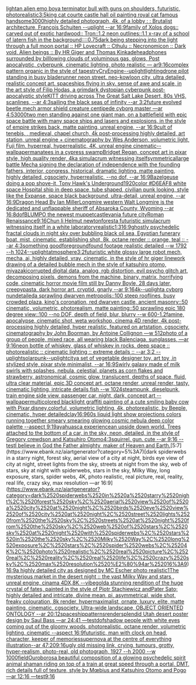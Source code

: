 [light](https://www.ebank.nz/aiartgenerator?category=light)[an alien emo boy](https://www.ebank.nz/aiartgenerator?category=an%2520alien%2520emo%2520boy)[a terminator bull with guns on shoulders, futuristic, photorealistic](https://www.ebank.nz/aiartgenerator?category=a%2520terminator%2520bull%2520with%2520guns%2520on%2520shoulders%2C%2520futuristic%2C%2520photorealistic)[3:5](https://www.ebank.nz/aiartgenerator?category=3%3A5)[king cat courte castle hall oil painting royal cat famous handsome](https://www.ebank.nz/aiartgenerator?category=king%2520cat%2520courte%2520castle%2520hall%2520oil%2520painting%2520royal%2520cat%2520famous%2520handsome)[3000](https://www.ebank.nz/aiartgenerator?category=3000)[highly detailed photograph, 4k, of a lobby : : Brutalist architecture, François Schuiten --uplight --ar 16:9](https://www.ebank.nz/aiartgenerator?category=highly%2520detailed%2520photograph%2C%25204k%2C%2520of%2520a%2520lobby%2520%3A%2520%3A%2520Brutalist%2520architecture%2C%2520Fran%C3%A7ois%2520Schuiten%2520--uplight%2520--ar%252016%3A9)[family of Xolos dogs:: carved out of exotic hardwood:: Tron::1.2 neon outlines::1.1 x-ray of a school of latern fish in the background::](https://www.ebank.nz/aiartgenerator?category=family%2520of%2520Xolos%2520dogs%3A%3A%2520carved%2520out%2520of%2520exotic%2520hardwood%3A%3A%2520Tron%3A%3A1.2%2520neon%2520outlines%3A%3A1.1%2520x-ray%2520of%2520a%2520school%2520of%2520latern%2520fish%2520in%2520the%2520background%3A%3A)[::0.75](https://www.ebank.nz/aiartgenerator?category=%3A%3A0.75)[dark being stepping into the light through a full moon portal :: HP Lovecraft :: Cthulu :: Necronomicon :: Dark void, Alien beings :: By HR Giger and Thomas Kinkade](https://www.ebank.nz/aiartgenerator?category=dark%2520being%2520stepping%2520into%2520the%2520light%2520through%2520a%2520full%2520moon%2520portal%2520%3A%3A%2520HP%2520Lovecraft%2520%3A%3A%2520Cthulu%2520%3A%3A%2520Necronomicon%2520%3A%3A%2520Dark%2520void%2C%2520Alien%2520beings%2520%3A%3A%2520By%2520HR%2520Giger%2520and%2520Thomas%2520Kinkade)[headphones surrounded by billlowing clouds of voluminous gas, glows, Post apocalyptic, cyberpunk, cinematic lighting, photo realistic — ar9:16](https://www.ebank.nz/aiartgenerator?category=headphones%2520surrounded%2520by%2520billlowing%2520clouds%2520of%2520voluminous%2520gas%2C%2520glows%2C%2520Post%2520apocalyptic%2C%2520cyberpunk%2C%2520cinematic%2520lighting%2C%2520photo%2520realistic%2520%E2%80%94%2520ar9%3A16)[complex pattern organic in the style of tapestry](https://www.ebank.nz/aiartgenerator?category=complex%2520pattern%2520organic%2520in%2520the%2520style%2520of%2520tapestry)[CryEngine](https://www.ebank.nz/aiartgenerator?category=CryEngine)[--uplight](https://www.ebank.nz/aiartgenerator?category=--uplight)[lighting](https://www.ebank.nz/aiartgenerator?category=lighting)[drone pilot standing in busy bladerunner neon street.  neo-kowloon city, ultra detailed, realistic concept art. spaceships flying in sky. sense of awe and scale, in the art style of Filip Hodas, a grimdark dystopian cyberpunk post-apocalyptic style](https://www.ebank.nz/aiartgenerator?category=drone%2520pilot%2520standing%2520in%2520busy%2520bladerunner%2520neon%2520street.%2520%2520neo-kowloon%2520city%2C%2520ultra%2520detailed%2C%2520realistic%2520concept%2520art.%2520spaceships%2520flying%2520in%2520sky.%2520sense%2520of%2520awe%2520and%2520scale%2C%2520in%2520the%2520art%2520style%2520of%2520Filip%2520Hodas%2C%2520a%2520grimdark%2520dystopian%2520cyberpunk%2520post-apocalyptic%2520style)[KITT driving across The Great Salt Lake Desert, 80s VHS, scanlines, --ar 4:3](https://www.ebank.nz/aiartgenerator?category=KITT%2520driving%2520across%2520The%2520Great%2520Salt%2520Lake%2520Desert%2C%252080s%2520VHS%2C%2520scanlines%2C%2520--ar%25204%3A3)[sailing the black seas of infinity --ar 3:2](https://www.ebank.nz/aiartgenerator?category=sailing%2520the%2520black%2520seas%2520of%2520infinity%2520--ar%25203%3A2)[future evolved beetle mech armor shield creature centipede cyborg master —ar 4:5](https://www.ebank.nz/aiartgenerator?category=future%2520evolved%2520beetle%2520mech%2520armor%2520shield%2520creature%2520centipede%2520cyborg%2520master%2520%E2%80%94ar%25204%3A5)[3000](https://www.ebank.nz/aiartgenerator?category=3000)[two men standing against one giant man, on a battlefield with epic space battle with many space ships and lasers and explosions, in the style of empire strikes back, matte painting, unreal engine, --ar 16:9](https://www.ebank.nz/aiartgenerator?category=two%2520men%2520standing%2520against%2520one%2520giant%2520man%2C%2520on%2520a%2520battlefield%2520with%2520epic%2520space%2520battle%2520with%2520many%2520space%2520ships%2520and%2520lasers%2520and%2520explosions%2C%2520in%2520the%2520style%2520of%2520empire%2520strikes%2520back%2C%2520matte%2520painting%2C%2520unreal%2520engine%2C%2520--ar%252016%3A9)[cult of tenebis, , medieval, chapel church, 4k post-processing highly detailed, art station, unreal engine + cinematography by Wes Anderson, volumetric light, Fuji film, hyperreal, hyperrealistic, 4K, unreal engine cinematic](https://www.ebank.nz/aiartgenerator?category=cult%2520of%2520tenebis%2C%2520%2C%2520medieval%2C%2520chapel%2520church%2C%25204k%2520post-processing%2520highly%2520detailed%2C%2520art%2520station%2C%2520unreal%2520engine%2520%2B%2520cinematography%2520by%2520Wes%2520Anderson%2C%2520volumetric%2520light%2C%2520Fuji%2520film%2C%2520hyperreal%2C%2520hyperrealistic%2C%25204K%2C%2520unreal%2520engine%2520cinematic)[--wallpaper](https://www.ebank.nz/aiartgenerator?category=--wallpaper)[manatees in a cypress swamp](https://www.ebank.nz/aiartgenerator?category=manatees%2520in%2520a%2520cypress%2520swamp)[Bridget Regan, concept art in pixar style, high quality render, 4k](https://www.ebank.nz/aiartgenerator?category=Bridget%2520Regan%2C%2520concept%2520art%2520in%2520pixar%2520style%2C%2520high%2520quality%2520render%2C%25204k)[a simulacrum witnessing itself](https://www.ebank.nz/aiartgenerator?category=a%2520simulacrum%2520witnessing%2520itself)[symmetrical](https://www.ebank.nz/aiartgenerator?category=symmetrical)[large battle Mecha signing the declaration of independence with the founding fathers, interior, congress, historical, dramatic lighting, matte painting, highly detailed, cgsociety, hyperrealistic, --no dof, --ar 16:9](https://www.ebank.nz/aiartgenerator?category=large%2520battle%2520Mecha%2520signing%2520the%2520declaration%2520of%2520independence%2520with%2520the%2520founding%2520fathers%2C%2520interior%2C%2520congress%2C%2520historical%2C%2520dramatic%2520lighting%2C%2520matte%2520painting%2C%2520highly%2520detailed%2C%2520cgsociety%2C%2520hyperrealistic%2C%2520--no%2520dof%2C%2520--ar%252016%3A9)[Bazelgeuse doing a pop shove-it, Tony Hawk's Underground](https://www.ebank.nz/aiartgenerator?category=Bazelgeuse%2520doing%2520a%2520pop%2520shove-it%2C%2520Tony%2520Hawk%27s%2520Underground)[1920](https://www.ebank.nz/aiartgenerator?category=1920)[color #D6EAF8 white space Hospital ship in deep space, tube shaped, civilian punk looking, style like the Expanse, space black background, ultra-detail, unreal engine, --ar 16:9](https://www.ebank.nz/aiartgenerator?category=color%2520%23D6EAF8%2520white%2520space%2520Hospital%2520ship%2520in%2520deep%2520space%2C%2520tube%2520shaped%2C%2520civilian%2520punk%2520looking%2C%2520style%2520like%2520the%2520Expanse%2C%2520space%2520black%2520background%2C%2520ultra-detail%2C%2520unreal%2520engine%2C%2520--ar%252016%3A9)[Dragon Head By Ian Miller](https://www.ebank.nz/aiartgenerator?category=Dragon%2520Head%2520By%2520Ian%2520Miller)[Longmire western Walt Longmire is the dedicated and unflappable sheriff of Absaroka County, Wyoming --ar 16:8](https://www.ebank.nz/aiartgenerator?category=Longmire%2520western%2520Walt%2520Longmire%2520is%2520the%2520dedicated%2520and%2520unflappable%2520sheriff%2520of%2520Absaroka%2520County%2C%2520Wyoming%2520--ar%252016%3A8)[dof](https://www.ebank.nz/aiartgenerator?category=dof)[BLUMPO the newest muppet](https://www.ebank.nz/aiartgenerator?category=BLUMPO%2520the%2520newest%2520muppet)[castlevania future city](https://www.ebank.nz/aiartgenerator?category=castlevania%2520future%2520city)[Roman Renaissance](https://www.ebank.nz/aiartgenerator?category=Roman%2520Renaissance)[9:16](https://www.ebank.nz/aiartgenerator?category=9%3A16)[Chun li Helmut newton](https://www.ebank.nz/aiartgenerator?category=Chun%2520li%2520Helmut%2520newton)[forest](https://www.ebank.nz/aiartgenerator?category=forest)[a futuristic simulacrum witnessing itself in a white laboratory](https://www.ebank.nz/aiartgenerator?category=a%2520futuristic%2520simulacrum%2520witnessing%2520itself%2520in%2520a%2520white%2520laboratory)[realistic](https://www.ebank.nz/aiartgenerator?category=realistic)[1:3](https://www.ebank.nz/aiartgenerator?category=1%3A3)[16:9](https://www.ebank.nz/aiartgenerator?category=16%3A9)[ghostly psychedelic fractal clouds in night sky over bubbling black oil sea, Egyptian funerary boat, mist, cinematic, establishing shot, 8k, octane render :: orange, teal :: --ar 4:3](https://www.ebank.nz/aiartgenerator?category=ghostly%2520psychedelic%2520fractal%2520clouds%2520in%2520night%2520sky%2520over%2520bubbling%2520black%2520oil%2520sea%2C%2520Egyptian%2520funerary%2520boat%2C%2520mist%2C%2520cinematic%2C%2520establishing%2520shot%2C%25208k%2C%2520octane%2520render%2520%3A%3A%2520orange%2C%2520teal%2520%3A%3A%2520--ar%25204%3A3)[something good](https://www.ebank.nz/aiartgenerator?category=something%2520good)[foreground](https://www.ebank.nz/aiartgenerator?category=foreground)[found footage  realistic detailed --w 1792 --h 1024](https://www.ebank.nz/aiartgenerator?category=found%2520footage%2520%2520realistic%2520detailed%2520--w%25201792%2520--h%25201024)[--uplight](https://www.ebank.nz/aiartgenerator?category=--uplight)[atmosphere](https://www.ebank.nz/aiartgenerator?category=atmosphere)[3:2](https://www.ebank.nz/aiartgenerator?category=3%3A2)[futuristic white glossy large robot mech, mecha, ai, highly detailed, vray, cinematic, in the style of hr giger linework drawing of a detailed bubble mech in the style of katsuhiro otomo, miyazaki](https://www.ebank.nz/aiartgenerator?category=futuristic%2520white%2520glossy%2520large%2520robot%2520mech%2C%2520mecha%2C%2520ai%2C%2520highly%2520detailed%2C%2520vray%2C%2520cinematic%2C%2520in%2520the%2520style%2520of%2520hr%2520giger%2520linework%2520drawing%2520of%2520a%2520detailed%2520bubble%2520mech%2520in%2520the%2520style%2520of%2520katsuhiro%2520otomo%2C%2520miyazaki)[corrupted digital data, analog, rgb distortion, evil psycho glitch art, decomposing pixels, demons from the machine, binary, matrix, horrifying code, cinematic horror movie film still by Danny Boyle, 28 days later, creepypasta, dark horror art, cryptid, gnarly --ar 9:16](https://www.ebank.nz/aiartgenerator?category=corrupted%2520digital%2520data%2C%2520analog%2C%2520rgb%2520distortion%2C%2520evil%2520psycho%2520glitch%2520art%2C%2520decomposing%2520pixels%2C%2520demons%2520from%2520the%2520machine%2C%2520binary%2C%2520matrix%2C%2520horrifying%2520code%2C%2520cinematic%2520horror%2520movie%2520film%2520still%2520by%2520Danny%2520Boyle%2C%252028%2520days%2520later%2C%2520creepypasta%2C%2520dark%2520horror%2520art%2C%2520cryptid%2C%2520gnarly%2520--ar%25209%3A16)[4k](https://www.ebank.nz/aiartgenerator?category=4k)[--uplight](https://www.ebank.nz/aiartgenerator?category=--uplight)[a cyborg nun](https://www.ebank.nz/aiartgenerator?category=a%2520cyborg%2520nun)[detailed](https://www.ebank.nz/aiartgenerator?category=detailed)[a sprawling dwarven metropolis::100 steep rooflines, busy crowded plaza, king's coronation, red dwarven castle, ancient masonry::50 cinematic, volumetric, photorealism, matte painting::50 sprawling epic 180 degree view::100 --no DOF, depth of field, blur, blurry --w 600](https://www.ebank.nz/aiartgenerator?category=a%2520sprawling%2520dwarven%2520metropolis%3A%3A100%2520steep%2520rooflines%2C%2520busy%2520crowded%2520plaza%2C%2520king%27s%2520coronation%2C%2520red%2520dwarven%2520castle%2C%2520ancient%2520masonry%3A%3A50%2520cinematic%2C%2520volumetric%2C%2520photorealism%2C%2520matte%2520painting%3A%3A50%2520sprawling%2520epic%2520180%2520degree%2520view%3A%3A100%2520--no%2520DOF%2C%2520depth%2520of%2520field%2C%2520blur%2C%2520blurry%2520--w%2520600)[-1.2](https://www.ebank.nz/aiartgenerator?category=-1.2)[famine, apocalypse, cinematic shot, weta workshop, cinema 4D render, 4k post-processing highly detailed, hyper realistic, featured on artstation, cgsociety, cinematography by John Boorman, by Antoine Collignon —w 512](https://www.ebank.nz/aiartgenerator?category=famine%2C%2520apocalypse%2C%2520cinematic%2520shot%2C%2520weta%2520workshop%2C%2520cinema%25204D%2520render%2C%25204k%2520post-processing%2520highly%2520detailed%2C%2520hyper%2520realistic%2C%2520featured%2520on%2520artstation%2C%2520cgsociety%2C%2520cinematography%2520by%2520John%2520Boorman%2C%2520by%2520Antoine%2520Collignon%2520%E2%80%94w%2520512)[photo of a group of people, mixed race, all wearing black Balenciaga, sunglasses, —ar 9:16](https://www.ebank.nz/aiartgenerator?category=photo%2520of%2520a%2520group%2520of%2520people%2C%2520mixed%2520race%2C%2520all%2520wearing%2520black%2520Balenciaga%2C%2520sunglasses%2C%2520%E2%80%94ar%25209%3A16)[neon bottle of whiskey, glass of whiskey in rocks, deep space :: photorealistic :: cinematic lighting :: extreme details :: --ar 3:2 --uplight](https://www.ebank.nz/aiartgenerator?category=neon%2520bottle%2520of%2520whiskey%2C%2520glass%2520of%2520whiskey%2520in%2520rocks%2C%2520deep%2520space%2520%3A%3A%2520photorealistic%2520%3A%3A%2520cinematic%2520lighting%2520%3A%3A%2520extreme%2520details%2520%3A%3A%2520--ar%25203%3A2%2520--uplight)[solarpunk](https://www.ebank.nz/aiartgenerator?category=solarpunk)[--uplight](https://www.ebank.nz/aiartgenerator?category=--uplight)[city](https://www.ebank.nz/aiartgenerator?category=city)[a set of vegetable designer toy, art toy ,in stylized style, pixar style,minimalist, --ar 16:9](https://www.ebank.nz/aiartgenerator?category=a%2520set%2520of%2520vegetable%2520designer%2520toy%2C%2520art%2520toy%2520%2Cin%2520stylized%2520style%2C%2520pixar%2520style%2Cminimalist%2C%2520--ar%252016%3A9)[Swirly galaxy made of milk swirls with splashes, nebula, celestial, planets as corn flakes and strawberry, astronomical, cosmic glow, translucent, depths of space, fluid, ultra clear material, epic,3D concept art, octane render, unreal render, tasty, cinematic lighting, intricate details,fish --w 1024](https://www.ebank.nz/aiartgenerator?category=Swirly%2520galaxy%2520made%2520of%2520milk%2520swirls%2520with%2520splashes%2C%2520nebula%2C%2520celestial%2C%2520planets%2520as%2520corn%2520flakes%2520and%2520strawberry%2C%2520astronomical%2C%2520cosmic%2520glow%2C%2520translucent%2C%2520depths%2520of%2520space%2C%2520fluid%2C%2520ultra%2520clear%2520material%2C%2520epic%2C3D%2520concept%2520art%2C%2520octane%2520render%2C%2520unreal%2520render%2C%2520tasty%2C%2520cinematic%2520lighting%2C%2520intricate%2520details%2Cfish%2520--w%25201024)[steampunk, dieselpunk, train engine side view, passenger car, night, dark, concept art --wallpaper](https://www.ebank.nz/aiartgenerator?category=steampunk%2C%2520dieselpunk%2C%2520train%2520engine%2520side%2520view%2C%2520passenger%2520car%2C%2520night%2C%2520dark%2C%2520concept%2520art%2520--wallpaper)[multicolored blacklight graffiti painting of a cute smiling baby cow with Pixar,disney,colorful, volumetric lighting, 4k, photorealistic, by Beeple, cinematic, hyper detailed](https://www.ebank.nz/aiartgenerator?category=multicolored%2520blacklight%2520graffiti%2520painting%2520of%2520a%2520cute%2520smiling%2520baby%2520cow%2520with%2520Pixar%2Cdisney%2Ccolorful%2C%2520volumetric%2520lighting%2C%25204k%2C%2520photorealistic%2C%2520by%2520Beeple%2C%2520cinematic%2C%2520hyper%2520detailed)[clay](https://www.ebank.nz/aiartgenerator?category=clay)[16:9](https://www.ebank.nz/aiartgenerator?category=16%3A9)[60s liquid light show projections colors running together smeary smearing glowing cosmic nebula deep color palette --aspect 9:19](https://www.ebank.nz/aiartgenerator?category=60s%2520liquid%2520light%2520show%2520projections%2520colors%2520running%2520together%2520smeary%2520smearing%2520glowing%2520cosmic%2520nebula%2520deep%2520color%2520palette%2520--aspect%25209%3A19)[ayahuasca experience](https://www.ebank.nz/aiartgenerator?category=ayahuasca%2520experience)[an upside down world. Trees attached to the bottom of a car, in the sky, neon, detailed, in the style of Gregory crewdson and Katsuhiro Otomo](https://www.ebank.nz/aiartgenerator?category=an%2520upside%2520down%2520world.%2520Trees%2520attached%2520to%2520the%2520bottom%2520of%2520a%2520car%2C%2520in%2520the%2520sky%2C%2520neon%2C%2520detailed%2C%2520in%2520the%2520style%2520of%2520Gregory%2520crewdson%2520and%2520Katsuhiro%2520Otomo)[4:3](https://www.ebank.nz/aiartgenerator?category=4%3A3)[squirrel. gun. cute --ar 9:16 --test](https://www.ebank.nz/aiartgenerator?category=squirrel.%2520gun.%2520cute%2520--ar%25209%3A16%2520--test)[I believe in God the Father almighty, maker of Heaven and Earth.](https://www.ebank.nz/aiartgenerator?category=I%2520believe%2520in%2520God%2520the%2520Father%2520almighty%2C%2520maker%2520of%2520Heaven%2520and%2520Earth.)[5:7](https://www.ebank.nz/aiartgenerator?category=5%3A7)[dark spiderwebs in a starry night, forest sky, aerial view of a city at night, birds eye view of city at night, street lights from the sky, streets at night from the sky, web of stars, sky at night with spiderwebs, stars in the sky, Milky Way, long exposure, stars, spider webs, 4K, photo realistic, real picture, real, reality, real life, crazy sky, max resolution —ar 16:9](https://www.ebank.nz/aiartgenerator?category=dark%2520spiderwebs%2520in%2520a%2520starry%2520night%2C%2520forest%2520sky%2C%2520aerial%2520view%2520of%2520a%2520city%2520at%2520night%2C%2520birds%2520eye%2520view%2520of%2520city%2520at%2520night%2C%2520street%2520lights%2520from%2520the%2520sky%2C%2520streets%2520at%2520night%2520from%2520the%2520sky%2C%2520web%2520of%2520stars%2C%2520sky%2520at%2520night%2520with%2520spiderwebs%2C%2520stars%2520in%2520the%2520sky%2C%2520Milky%2520Way%2C%2520long%2520exposure%2C%2520stars%2C%2520spider%2520webs%2C%25204K%2C%2520photo%2520realistic%2C%2520real%2520picture%2C%2520real%2C%2520reality%2C%2520real%2520life%2C%2520crazy%2520sky%2C%2520max%2520resolution%2520%E2%80%94ar%252016%3A9)[16:9](https://www.ebank.nz/aiartgenerator?category=16%3A9)[a highly detailed city as designed by MC Escher photo realistic](https://www.ebank.nz/aiartgenerator?category=a%2520highly%2520detailed%2520city%2520as%2520designed%2520by%2520MC%2520Escher%2520photo%2520realistic)[1](https://www.ebank.nz/aiartgenerator?category=1)[The mysterious market in the desert night :: the vast Milky Way and stars , unreal engine, cinama 4DX,8K --vibe](https://www.ebank.nz/aiartgenerator?category=The%2520mysterious%2520market%2520in%2520the%2520desert%2520night%2520%3A%3A%2520the%2520vast%2520Milky%2520Way%2520and%2520stars%2520%2C%2520unreal%2520engine%2C%2520cinama%25204DX%2C8K%2520--vibe)[gold](https://www.ebank.nz/aiartgenerator?category=gold)[a  stunning rendition of the huge crystal of fates, painted in the style of Piotr Stachiewicz andPater Sato; highly detailed and intricate, divine mean, pi, asymmetrical, wide shot, freaky colouration, 8k render, hypermaximalist, ornate, luxury, elite, matte painting, cinematic, cgsociety, Ultra-wide landscape, OBJECT ORIENTED ONTOLOGY --ar 20:12](https://www.ebank.nz/aiartgenerator?category=a%2520%2520stunning%2520rendition%2520of%2520the%2520huge%2520crystal%2520of%2520fates%2C%2520painted%2520in%2520the%2520style%2520of%2520Piotr%2520Stachiewicz%2520andPater%2520Sato%3B%2520highly%2520detailed%2520and%2520intricate%2C%2520divine%2520mean%2C%2520pi%2C%2520asymmetrical%2C%2520wide%2520shot%2C%2520freaky%2520colouration%2C%25208k%2520render%2C%2520hypermaximalist%2C%2520ornate%2C%2520luxury%2C%2520elite%2C%2520matte%2520painting%2C%2520cinematic%2C%2520cgsociety%2C%2520Ultra-wide%2520landscape%2C%2520OBJECT%2520ORIENTED%2520ONTOLOGY%2520--ar%252020%3A12)[spaceship](https://www.ebank.nz/aiartgenerator?category=spaceship)[patterns](https://www.ebank.nz/aiartgenerator?category=patterns)[render](https://www.ebank.nz/aiartgenerator?category=render)[splendid Utah desert poster design by Saul Bass —ar 24:41 —test](https://www.ebank.nz/aiartgenerator?category=splendid%2520Utah%2520desert%2520poster%2520design%2520by%2520Saul%2520Bass%2520%E2%80%94ar%252024%3A41%2520%E2%80%94test)[dof](https://www.ebank.nz/aiartgenerator?category=dof)[shadow people with white eyes coming out of the gloomy woods, photorealistic, octane render, volumetric lighting, cinematic --aspect 16:9](https://www.ebank.nz/aiartgenerator?category=shadow%2520people%2520with%2520white%2520eyes%2520coming%2520out%2520of%2520the%2520gloomy%2520woods%2C%2520photorealistic%2C%2520octane%2520render%2C%2520volumetric%2520lighting%2C%2520cinematic%2520--aspect%252016%3A9)[futuristic, man with clock on head, character, keeper of memories](https://www.ebank.nz/aiartgenerator?category=futuristic%2C%2520man%2520with%2520clock%2520on%2520head%2C%2520character%2C%2520keeper%2520of%2520memories)[supernova at the centre of everything illustration--ar 47:20](https://www.ebank.nz/aiartgenerator?category=supernova%2520at%2520the%2520centre%2520of%2520everything%2520illustration--ar%252047%3A20)[9:16](https://www.ebank.nz/aiartgenerator?category=9%3A16)[ugly old missing link, crying, tumours, grotty, hyper-realism, photo-real, old photograph, 1927 --h 2000 --w 1000](https://www.ebank.nz/aiartgenerator?category=ugly%2520old%2520missing%2520link%2C%2520crying%2C%2520tumours%2C%2520grotty%2C%2520hyper-realism%2C%2520photo-real%2C%2520old%2520photograph%2C%25201927%2520--h%25202000%2520--w%25201000)[field](https://www.ebank.nz/aiartgenerator?category=field)[Ouroboros](https://www.ebank.nz/aiartgenerator?category=Ouroboros)[a beautiful composition of a glowing psychedelic spirit animal shaman riding on top of a train at great speed through a portal, DMT,  rich details full of texture, style by Mœbius and Katsuhiro Otomo and Pogo —ar 12:16 —test](https://www.ebank.nz/aiartgenerator?category=a%2520beautiful%2520composition%2520of%2520a%2520glowing%2520psychedelic%2520spirit%2520animal%2520shaman%2520riding%2520on%2520top%2520of%2520a%2520train%2520at%2520great%2520speed%2520through%2520a%2520portal%2C%2520DMT%2C%2520%2520rich%2520details%2520full%2520of%2520texture%2C%2520style%2520by%2520M%C5%93bius%2520and%2520Katsuhiro%2520Otomo%2520and%2520Pogo%2520%E2%80%94ar%252012%3A16%2520%E2%80%94test)[9:16](https://www.ebank.nz/aiartgenerator?category=9%3A16)[](https://www.ebank.nz/aiartgenerator?category=)